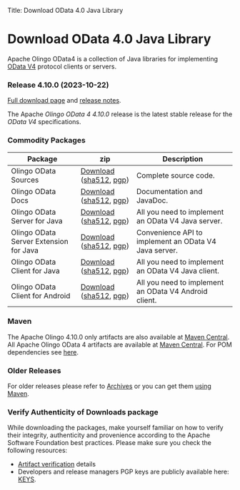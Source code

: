 Title:     Download OData 4.0 Java Library

# Download OData 4.0 Java Library

Apache Olingo OData4 is a collection of Java libraries for
implementing [OData V4][1] protocol clients or servers.

### Release 4.10.0 (2023-10-22)

[Full download page][2] and [release notes][3].

The Apache *Olingo OData 4 4.10.0* release is the latest stable release for the *OData V4* specifications.

### Commodity Packages

Package | zip | Description
--------|-----|-----
Olingo OData Sources            |[Download](https://www.apache.org/dyn/closer.lua/olingo/odata4/4.10.0/Olingo-OData-4.10.0-source-release.zip) ([sha512](https://downloads.apache.org/olingo/odata4/4.10.0/Olingo-OData-4.10.0-source-release.zip.sha512), [pgp](https://downloads.apache.org/olingo/odata4/4.10.0/Olingo-OData-4.10.0-source-release.zip.asc)) | Complete source code.
Olingo OData Docs               | [Download](https://www.apache.org/dyn/closer.lua/olingo/odata4/4.10.0/Olingo-OData-JavaDoc-4.10.0-javadoc.zip) ([sha512](https://downloads.apache.org/olingo/odata4/4.10.0/Olingo-OData-JavaDoc-4.10.0-javadoc.zip.sha512), [pgp](https://downloads.apache.org/olingo/odata4/4.10.0/Olingo-OData-JavaDoc-4.10.0-javadoc.zip.asc)) | Documentation and JavaDoc.
Olingo OData Server for Java            | [Download](https://www.apache.org/dyn/closer.lua/olingo/odata4/4.10.0/Olingo-OData-Server-for-Java-4.10.0-lib.zip) ([sha512](https://downloads.apache.org/olingo/odata4/4.10.0/Olingo-OData-Server-for-Java-4.10.0-lib.zip.sha512), [pgp](https://downloads.apache.org/olingo/odata4/4.10.0/Olingo-OData-Server-for-Java-4.10.0-lib.zip.asc)) | All you need to implement an OData V4 Java server.
Olingo OData Server Extension for Java            | [Download](https://www.apache.org/dyn/closer.lua/olingo/odata4/4.10.0/Olingo-OData-Server-Extension-for-Java-4.10.0-lib.zip) ([sha512](https://downloads.apache.org/olingo/odata4/4.10.0/Olingo-OData-Server-Extension-for-Java-4.10.0-lib.zip.sha512), [pgp](https://downloads.apache.org/olingo/odata4/4.10.0/Olingo-OData-Server-Extension-for-Java-4.10.0-lib.zip.asc)) | Convenience API to implement an OData V4 Java server.
Olingo OData Client for Java      | [Download](https://www.apache.org/dyn/closer.lua/olingo/odata4/4.10.0/Olingo-OData-Client-for-Java-4.10.0-lib.zip) ([sha512](https://downloads.apache.org/olingo/odata4/4.10.0/Olingo-OData-Client-for-Java-4.10.0-lib.zip.sha512), [pgp](https://downloads.apache.org/olingo/odata4/4.10.0/Olingo-OData-Client-for-Java-4.10.0-lib.zip.asc)) | All you need to implement an OData V4 Java client.
Olingo OData Client for Android     | [Download](https://www.apache.org/dyn/closer.lua/olingo/odata4/4.10.0/Olingo-OData-Client-for-Android-4.10.0-lib.zip) ([sha512](https://downloads.apache.org/olingo/odata4/4.10.0/Olingo-OData-Client-for-Android-4.10.0-lib.zip.sha512), [pgp](https://downloads.apache.org/olingo/odata4/4.10.0/Olingo-OData-Client-for-Android-4.10.0-lib.zip.asc)) | All you need to implement an OData V4 Android client.

### Maven

The Apache Olingo 4.10.0 only artifacts are also available at [Maven Central](https://search.maven.org/#search%7Cga%7C1%7Cg:%22org.apache.olingo%22%20AND%20v:%224.10.0%22).
All Apache Olingo OData 4 artifacts are available at [Maven Central](https://search.maven.org/#search|ga|1|org.apache.olingo).
For POM dependencies see [here](/doc/odata4/maven.html).

### Older Releases

For older releases please refer to [Archives][4]
or you can get them [using Maven](/doc/odata4/maven.html).

### Verify Authenticity of Downloads package

While downloading the packages, make yourself familiar
on how to verify their integrity, authenticity and provenience
according to the Apache Software Foundation best practices.
Please make sure you check the following resources:

  - [Artifact verification](/verification.html) details
  - Developers and release managers PGP keys are publicly available here: [KEYS](https://downloads.apache.org/olingo/KEYS).


  [1]: https://odata.org
  [2]: https://downloads.apache.org/olingo/odata4/4.10.0/
  [3]: https://issues.apache.org/jira/secure/ReleaseNote.jspa?projectId=12314520&version=12351435
  [4]: https://archive.apache.org/dist/olingo/
